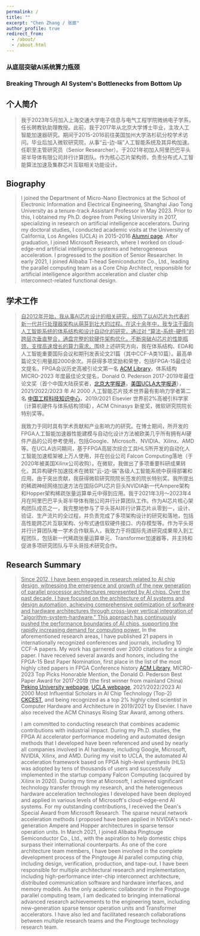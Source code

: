 ```yaml
---
permalink: /
title: ""
excerpt: "Chen Zhang / 张宸"
author_profile: true
redirect_from: 
  - /about/
  - /about.html
---
```


### 从底层突破AI系统算力瓶颈
### Breaking Through AI System's Bottlenecks from Bottom Up

## 个人简介

> 我于2023年5月加入上海交通大学电子信息与电气工程学院微纳电子学系，任长聘教轨助理教授。此前，我于2017年从北京大学博士毕业，主攻人工智能加速器研究。期间于2015-2016前往美国加州大学洛杉矶分校学术访问。毕业后加入微软研究院，从事“云-边-端”人工智能系统及其异构加速。任职至主管研究员（Senior Researcher）。于2021年初加入阿里巴巴平头哥半导体有限公司并行计算团队。作为核心芯片架构师，负责分布式人工智能算法加速及集群芯片互联相关功能设计。

## Biography

> I joined the Department of Micro-Nano Electronics at the School of Electronic Information and Electrical Engineering, Shanghai Jiao Tong University as a tenure-track Assistant Professor in May 2023. Prior to this, I obtained my Ph.D. degree from Peking University in 2017, specializing in research on artificial intelligence accelerators. During my doctoral studies, I conducted academic visits at the University of California, Los Angeles (UCLA) in 2015-2016 [Alumni page](https://vast.cs.ucla.edu/people/alumni/chen-zhang). After graduation, I joined Microsoft Research, where I worked on cloud-edge-end artificial intelligence systems and heterogeneous acceleration. I progressed to the position of Senior Researcher. In early 2021, I joined Alibaba T-head Semiconductor Co., Ltd., leading the parallel computing team as a Core Chip Architect, responsible for artificial intelligence algorithm acceleration and cluster chip interconnect-related functional design.

## 学术工作

> <ins>自2012年开始，我从事AI芯片设计的相关研究，经历了以AI芯片为代表的新一代并行处理器架构从萌芽到壮大的过程。在这十余年中，我专注于面向人工智能系统的体系结构和设计自动化的研究，通过对 “算法-系统-硬件”的跨层次垂直整合，通盘完整的软硬件架构优化，不断突破AI芯片的性能瓶颈，支撑高速增长的算力需求。</ins>围绕上述研究方向，我在体系结构、EDA和人工智能重要国际会议和期刊发表论文21篇（其中CCF-A类10篇）。最高单篇论文引用量超2000余次。并获得多项奖励和荣誉，包括FPGA-15最佳论文提名，FPGA会议历史高被引论文第一名 [ACM Library](https://dl.acm.org/event.cfm?id=RE116)，体系结构 MICRO-2023 年度最佳论文提名，Donald O. Pederson 2017-2019年最佳论文奖（首个中国大陆获奖者，[北京大学报道](https://cs.pku.edu.cn/info/1305/2155.htm)，[美国UCLA大学报道](https://www.cs.ucla.edu/2019-donald-o-pederson-best-paper-award/)），2021/2022/2023 年 AI 2000 人工智能芯片技术世界最有影响力学者第二名 [中国工程科技知识中心](https://www.aminer.cn/ai2000/ct)，2019/2021 Elsevier 世界前2%高被引科学家（计算机硬件与体系结构领域），ACM Chinasys 新星奖，微软研究院院长特别奖等。
> 
> 我致力于同时具有学术贡献和产业影响力的研究。在博士期间，所开发的FPGA人工智能加速器性能建模与自动化设计方法被欧美几乎所有拥有AI硬件产品的公司参考使用，包括Google、Microsoft、NVIDIA、Xilinx、AMD等。在UCLA访问期间，基于FPGA高层次综合工具HLS所开发的自动化人工智能加速框架被上万人使用，并在创业公司 Falcon Computing落地（于2020年被美国Xilinx公司收购）。在微软，我做出了多项重要科研成果转化，其异构硬件加速技术在微软“云-边-端”各级人工智能系统中获得部署和应用。由于突出贡献，我获得微软研究院院长签发的院长特别奖。我所提出的稀疏神经网络加速方法在国际GPU芯片巨头NVIDIA新一代Ampere架构和Hopper架构稀疏张量运算单元中得到应用。我于2021年3月～2023年4月在阿里巴巴平头哥半导体有限公司并行计算团队工作。作为AI芯片核心架构团队成员之一，我完整地参与了平头哥AI并行计算芯片从零到一，设计、验证、生产流片的全过程，并负责完成了多项架构设计的研究和落地，包括高性能跨芯片互联架构、分布式通信软硬件接口、内存模型等。作为平头哥并行计算团队唯一学术合作联系人，我致力于将国际先进研究成果带入到工程团队，包括新一代稀疏张量运算单元、Transformer加速器等，并主持和促进多项研究团队与平头哥技术研究合作。

## Research Summary

> <ins>Since 2012, I have been engaged in research related to AI chip design, witnessing the emergence and growth of the new generation of parallel processor architectures represented by AI chips. Over the past decade, I have focused on the architecture of AI systems and design automation, achieving comprehensive optimization of software and hardware architectures through cross-layer vertical integration of "algorithm-system-hardware." This approach has continuously pushed the performance boundaries of AI chips, supporting the rapidly increasing demand for computing power.</ins> In the aforementioned research areas, I have published 21 papers in internationally recognized conferences and journals, including 10 CCF-A papers. My work has garnered over 2000 citations for a single paper. I have received several awards and honors, including the FPGA-15 Best Paper Nomination, first place in the list of the most highly cited papers in FPGA Conference history [ACM Library](https://dl.acm.org/event.cfm?id=RE116), MICRO-2023 Top Picks Honorable Mention, the Donald O. Pederson Best Paper Award for 2017-2019 (the first winner from mainland China) [Peking University webpage](https://cs.pku.edu.cn/info/1305/2155.htm), [UCLA webpage](https://www.cs.ucla.edu/2019-donald-o-pederson-best-paper-award/),  2021/2022/2023 AI 2000 Most Influential Scholars in AI Chip Technology (Top-2) [CKCEST](https://www.aminer.cn/ai2000/ct), and being recognized as a top 2% highly cited scientist in Computer Hardware and Architecture in 2019/2021 by Elsevier. I have also received the ACM Chinasys Rising Star Award, among others.
> 
> I am committed to conducting research that combines academic contributions with industrial impact. During my Ph.D. studies, the FPGA AI accelerator performance modeling and automated design methods that I developed have been referenced and used by nearly all companies involved in AI hardware, including Google, Microsoft, NVIDIA, Xilinx, and AMD. During my visit to UCLA, the automated AI acceleration framework based on FPGA high-level synthesis (HLS) was adopted by tens of thousands of users and successfully implemented in the startup company Falcon Computing (acquired by Xilinx in 2020). During my time at Microsoft, I achieved significant technology transfer through my research, and the heterogeneous hardware acceleration technologies I developed have been deployed and applied in various levels of Microsoft's cloud-edge-end AI systems. For my outstanding contributions, I received the Dean's Special Award from Microsoft Research. The sparse neural network acceleration methods I proposed have been applied in NVIDIA's next-generation Ampere and Hopper architectures in sparse tensor operation units. In March 2021, I joined Alibaba Pingtouge Semiconductor Co., Ltd., with the aspiration to help domestic chips surpass their international counterparts. As one of the core architecture team members, I have been involved in the complete development process of the Pingtouge AI parallel computing chip, including design, verification, production, and tape-out. I have been responsible for multiple architectural research and implementation, including high-performance inter-chip interconnect architecture, distributed communication software and hardware interfaces, and memory models. As the only academic collaborator in the Pingtouge parallel computing team, I am dedicated to bringing international advanced research achievements to the engineering team, including new-generation sparse tensor operation units and Transformer accelerators. I have also led and facilitated research collaborations between multiple research teams and the Pingtouge technology research team.